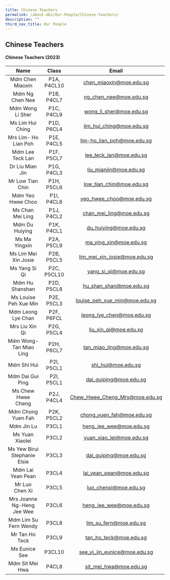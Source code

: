 ```yaml
---
title: Chinese Teachers
permalink: /about-mbs/Our-People/Chinese-Teachers/
description: ""
third_nav_title: Our People
---
```



## Chinese Teachers

#### Chinese Teachers (2023)

|            Name             |      Class    |                 Email                |
|:---------------------------:|:-------------:|:------------------------------------:|
| Mdm Chen Miaoxin            | P1A, P4CL10   | chen_miaoxin@moe.edu.sg              |
| Mdm Ng Chen Nee             | P1B, P4CL7    | ng_chen_nee@moe.edu.sg               |
| Mdm Wong Li Sher            | P1C, P4CL9    | wong_li_sher@moe.edu.sg              |
| Ms Lim Hui Ching            | P1D, P6CL4    | lim_hui_ching@moe.edu.sg             |
| Mrs Lim- Ho Lian Poh        | P1E, P4CL5    | lim-ho_lian_poh@moe.edu.sg           |
| Mdm Lee Teck Lan            | P1F, P5CL7    | lee_teck_lan@moe.edu.sg              |
| Dr Liu Mian Jin             | P1G, P4CL3    | liu_mianjin@moe.edu.sg               |
| Mr Low Tian Chin            | P1H, P5CL6    | low_tian_chin@moe.edu.sg             |
| Mdm Yeo Hwee Choo           | P1I, P4CL6    | yeo_hwee_choo@moe.edu.sg             |
| Ms Chan Mei Ling            | P1J, P4CL2    | chan_mei_ling@moe.edu.sg             |
| Mdm Du Huiying              | P1K, P4CL1    | du_huiying@moe.edu.sg                |
| Ms Ma Yingxin               | P2A, P5CL9    | ma_ying_xin@moe.edu.sg               |
| Ms Lim Mei Xin Josie        | P2B, P5CL5    | lim_mei_xin_josie@moe.edu.sg         |
| Ms Yang Si Qi               | P2C, P5CL10   | yang_si_qi@moe.edu.sg                |
| Mdm Hu Shanshan             | P2D, P5CL8    | hu_shan_shan@moe.edu.sg              |
| Ms Louise Peh Xue Min       | P2E, P5CL3    | louise_peh_xue_min@moe.edu.sg        |
| Mdm Leong Lye Chan          | P2F, P6FCL    | leong_lye_chen@moe.edu.sg            |
| Mrs Liu Xin Qi              | P2G, P5CL4    | liu_xin_qi@moe.edu.sg                |
| Mdm Wong-Tan Miao Ling      | P2H, P6CL7    | tan_miao_ling@moe.edu.sg             |
| Mdm Shi Hui                 | P2I, P5CL1    | shi_hui@moe.edu.sg                   |
| Mdm Dai Gui Ping            | P2I, P5CL1    | dai_guiping@moe.edu.sg               |
| Ms Chew Hwee Cheng          | P2J, P4CL4    | Chew_Hwee_Cheng_Mrs@moe.edu.sg       |
| Mdm Chong Yuen Fah          | P2K, P5CL2    | chong_yuen_fah@moe.edu.sg            |
| Mdm Jin Lu                  | P3CL1         | heng_jee_wee@moe.edu.sg              |
| Ms Yuan Xiaolei             | P3CL2         | yuan_xiao_lei@moe.edu.sg             |
| Ms Yew Birui Stephanie Elsie| P3CL3         | dai_guiping@moe.edu.sg               |
| Mdm Lai Yean Pean           | P3CL4         | lai_yean_pean@moe.edu.sg             |
| Mr Luo Chen Xi              | P3CL5         | luo_chenxi@moe.edu.sg                |
| Mrs Joanne Ng-Heng Jee Wee  | P3CL6         | heng_jee_wee@moe.edu.sg              |
| Mdm Lim Su Fern Wendy       | P3CL8         | lim_su_fern@moe.edu.sg               |
| Mr Tan Ho Teck              | P3CL9         | tan_ho_teck@moe.edu.sg               |
| Ms Eunice See               | P3CL10        | see_yi_jin_eunice@moe.edu.sg         |
| Mdm Sit Mei Hwa             | P4CL8         | sit_mei_hwa@moe.edu.sg               |
